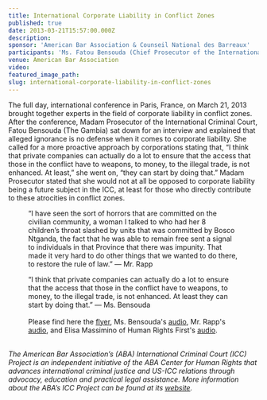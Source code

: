 ```yaml
---
title: International Corporate Liability in Conflict Zones
published: true
date: 2013-03-21T15:57:00.000Z
description:
sponsor: 'American Bar Association & Counseil National des Barreaux'
participants: 'Ms. Fatou Bensouda (Chief Prosecutor of the International Criminal Court) Mr. Stephen Rapp, U.S. Ambassador to War Crimes, Ms. Elisa Massimino, Executive Director Human Rights First, New York, NY'
venue: American Bar Association
video:
featured_image_path:
slug: international-corporate-liability-in-conflict-zones
---
```



The full day, international conference in Paris, France, on March 21, 2013 brought together experts in the field of corporate liability in conflict zones. After the conference, Madam Prosecutor of the International Criminal Court, Fatou Bensouda (The Gambia) sat down for an interview and explained that alleged ignorance is no defense when it comes to corporate liability. She called for a more proactive approach by corporations stating that, “I think that private companies can actually do a lot to ensure that the access that those in the conflict have to weapons, to money, to the illegal trade, is not enhanced. At least,” she went on, “they can start by doing that.” Madam Prosecutor stated that she would not at all be opposed to corporate liability being a future subject in the ICC, at least for those who directly contribute to these atrocities in conflict zones.

<figure data-type="quote"><p>&ldquo;I have seen the sort of horrors that are committed on the civilian community, a woman I talked to who had her 8 children&rsquo;s throat slashed by units that was committed by Bosco Ntganda, the fact that he was able to remain free sent a signal to individuals in that Province that there was impunity. That made it very hard to do other things that we wanted to do there, to restore the rule of law.&rdquo; &mdash; Mr. Rapp</p></figure>

<figure data-type="quote">&ldquo;I think that private companies can actually do a lot to ensure that the access that those in the conflict have to weapons, to money, to the illegal trade, is not enhanced. At least they can start by doing that.&rdquo; &mdash; Ms. Bensouda<br /><br />Please find here the <a href="http://www.americanbar.org/content/dam/aba/administrative/individual_rights/programme_colloque_US.authcheckdam.pdf">flyer</a>, Ms. Bensouda's <a href="https://soundcloud.com/radiofranceinternationale/icc-prosecutor-warns-corporate">audio</a>, Mr. Rapp's <a href="https://soundcloud.com/radiofranceinternationale/us-war-crimes-ambassador">audio</a>, and Elisa Massimino of Human Rights First's <a href="https://soundcloud.com/radiofranceinternationale/business-as-usual-not-when">audio</a>.<br />&nbsp;</figure>

*The American Bar Association’s (ABA) International Criminal Court (ICC) Project is an independent initiative of the ABA Center for Human Rights that advances international criminal justice and US-ICC relations through advocacy, education and practical legal assistance. More information about the ABA’s ICC Project can be found at its [website](https://www.aba-icc.org/).*